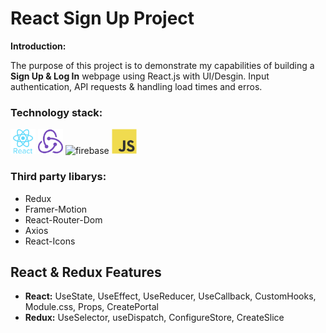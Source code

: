 # React Sign Up Project

**Introduction:** 

The purpose of this project is to demonstrate my capabilities of building a **Sign Up & Log In** webpage using React.js with UI/Desgin. Input authentication, API requests & handling load times and erros.

<h3 align="left">Technology stack:</h3>

<p align="left"> 
<img src="https://raw.githubusercontent.com/devicons/devicon/master/icons/react/react-original-wordmark.svg" alt="react" width="40" height="40"/> 
<img src="https://raw.githubusercontent.com/devicons/devicon/master/icons/redux/redux-original.svg" alt="redux" width="40" height="40"/>
<img src="https://www.vectorlogo.zone/logos/firebase/firebase-icon.svg" alt="firebase" width="40" height="40"/> 
<img src="https://raw.githubusercontent.com/devicons/devicon/master/icons/javascript/javascript-original.svg" alt="javascript" width="40" height="40"/>
</p>
  
<h3 align="left">Third party libarys:</h3>

- Redux
- Framer-Motion
- React-Router-Dom
- Axios
- React-Icons

## React & Redux Features
- **React:** UseState, UseEffect, UseReducer, UseCallback, CustomHooks, Module.css, Props, CreatePortal
- **Redux:** UseSelector, useDispatch, ConfigureStore, CreateSlice
